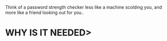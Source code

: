 Think of a password strength checker less like a machine scolding you, and more like a friend looking out for you..

# WHY IS IT NEEDED>

